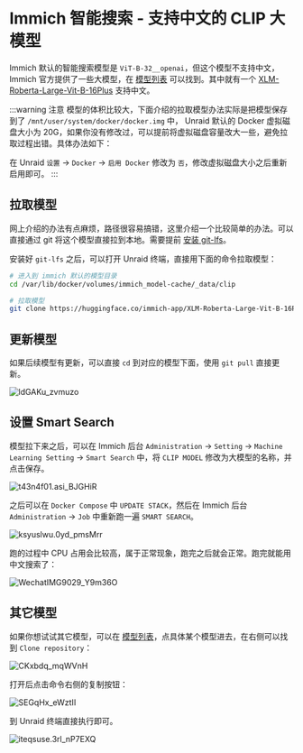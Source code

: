 # Immich 智能搜索 - 支持中文的 CLIP 大模型

Immich 默认的智能搜索模型是 `ViT-B-32__openai`，但这个模型不支持中文，Immich 官方提供了一些大模型，在 [模型列表](https://huggingface.co/immich-app) 可以找到。其中就有一个 [XLM-Roberta-Large-Vit-B-16Plus](https://huggingface.co/immich-app/XLM-Roberta-Large-Vit-B-16Plus) 支持中文。

:::warning 注意
模型的体积比较大，下面介绍的拉取模型办法实际是把模型保存到了 `/mnt/user/system/docker/docker.img` 中， Unraid 默认的 Docker 虚拟磁盘大小为 20G，如果你没有修改过，可以提前将虚拟磁盘容量改大一些，避免拉取过程出错。具体办法如下：

在 Unraid `设置` -> `Docker` -> `启用 Docker` 修改为 `否`，修改虚拟磁盘大小之后重新启用即可。
:::

## 拉取模型

网上介绍的办法有点麻烦，路径很容易搞错，这里介绍一个比较简单的办法。可以直接通过 git 将这个模型直接拉到本地。需要提前 [安装 git-lfs](/unraid/git-lfs.md)。

安装好 `git-lfs` 之后，可以打开 Unraid 终端，直接用下面的命令拉取模型：

```sh
# 进入到 immich 默认的模型目录
cd /var/lib/docker/volumes/immich_model-cache/_data/clip

# 拉取模型
git clone https://huggingface.co/immich-app/XLM-Roberta-Large-Vit-B-16Plus
```

## 更新模型

如果后续模型有更新，可以直接 `cd` 到对应的模型下面，使用 `git pull` 直接更新。

![ldGAKu_zvmuzo](https://img-1255332810.cos.ap-chengdu.myqcloud.com/ldGAKu_zvmuzo.png)

## 设置 Smart Search

模型拉下来之后，可以在 Immich 后台 `Administration` -> `Setting` -> `Machine Learning Setting` -> `Smart Search` 中，将 `CLIP MODEL` 修改为大模型的名称，并点击保存。

![t43n4f01.asi_BJGHiR](https://img-1255332810.cos.ap-chengdu.myqcloud.com/t43n4f01.asi_BJGHiR.png)

之后可以在 `Docker Compose` 中 `UPDATE STACK`，然后在 Immich 后台 `Administration` -> `Job` 中重新跑一遍 `SMART SEARCH`。

![ksyuslwu.0yd_pmsMrr](https://img-1255332810.cos.ap-chengdu.myqcloud.com/ksyuslwu.0yd_pmsMrr.png)

跑的过程中 CPU 占用会比较高，属于正常现象，跑完之后就会正常。跑完就能用中文搜索了：

![WechatIMG9029_Y9m36O](https://img-1255332810.cos.ap-chengdu.myqcloud.com/WechatIMG9029_Y9m36O.jpg)

## 其它模型

如果你想试试其它模型，可以在 [模型列表](https://huggingface.co/immich-app)，点具体某个模型进去，在右侧可以找到 `Clone repository`：

![CKxbdq_mqWVnH](https://img-1255332810.cos.ap-chengdu.myqcloud.com/CKxbdq_mqWVnH.png)

打开后点击命令右侧的复制按钮：

![SEGqHx_eWztII](https://img-1255332810.cos.ap-chengdu.myqcloud.com/SEGqHx_eWztII.png)

到 Unraid 终端直接执行即可。

![iteqsuse.3rl_nP7EXQ](https://img-1255332810.cos.ap-chengdu.myqcloud.com/iteqsuse.3rl_nP7EXQ.png)